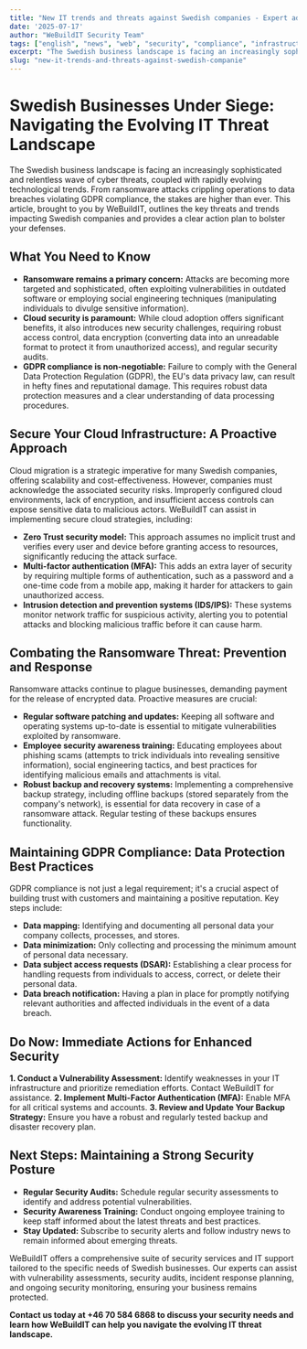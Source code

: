 ```yaml
---
title: "New IT trends and threats against Swedish companies - Expert advice 2025"
date: '2025-07-17'
author: "WeBuildIT Security Team"
tags: ["english", "news", "web", "security", "compliance", "infrastructure"]
excerpt: "The Swedish business landscape is facing an increasingly sophisticated and relentless wave of cyber threats, coupled wit..."
slug: "new-it-trends-and-threats-against-swedish-companie"
---
```

# Swedish Businesses Under Siege: Navigating the Evolving IT Threat Landscape

The Swedish business landscape is facing an increasingly sophisticated and relentless wave of cyber threats, coupled with rapidly evolving technological trends.  From ransomware attacks crippling operations to data breaches violating GDPR compliance, the stakes are higher than ever.  This article, brought to you by WeBuildIT, outlines the key threats and trends impacting Swedish companies and provides a clear action plan to bolster your defenses.

## What You Need to Know

* **Ransomware remains a primary concern:**  Attacks are becoming more targeted and sophisticated, often exploiting vulnerabilities in outdated software or employing social engineering techniques (manipulating individuals to divulge sensitive information).
* **Cloud security is paramount:**  While cloud adoption offers significant benefits, it also introduces new security challenges, requiring robust access control, data encryption (converting data into an unreadable format to protect it from unauthorized access), and regular security audits.
* **GDPR compliance is non-negotiable:**  Failure to comply with the General Data Protection Regulation (GDPR), the EU's data privacy law, can result in hefty fines and reputational damage.  This requires robust data protection measures and a clear understanding of data processing procedures.

## Secure Your Cloud Infrastructure: A Proactive Approach

Cloud migration is a strategic imperative for many Swedish companies, offering scalability and cost-effectiveness. However,  companies must acknowledge the associated security risks.  Improperly configured cloud environments, lack of encryption, and insufficient access controls can expose sensitive data to malicious actors.  WeBuildIT can assist in implementing secure cloud strategies, including:

* **Zero Trust security model:** This approach assumes no implicit trust and verifies every user and device before granting access to resources, significantly reducing the attack surface.
* **Multi-factor authentication (MFA):** This adds an extra layer of security by requiring multiple forms of authentication, such as a password and a one-time code from a mobile app, making it harder for attackers to gain unauthorized access.
* **Intrusion detection and prevention systems (IDS/IPS):** These systems monitor network traffic for suspicious activity, alerting you to potential attacks and blocking malicious traffic before it can cause harm.


##  Combating the Ransomware Threat: Prevention and Response

Ransomware attacks continue to plague businesses, demanding payment for the release of encrypted data.  Proactive measures are crucial:

* **Regular software patching and updates:** Keeping all software and operating systems up-to-date is essential to mitigate vulnerabilities exploited by ransomware.
* **Employee security awareness training:** Educating employees about phishing scams (attempts to trick individuals into revealing sensitive information), social engineering tactics, and best practices for identifying malicious emails and attachments is vital.
* **Robust backup and recovery systems:** Implementing a comprehensive backup strategy, including offline backups (stored separately from the company's network), is essential for data recovery in case of a ransomware attack.  Regular testing of these backups ensures functionality.

## Maintaining GDPR Compliance: Data Protection Best Practices

GDPR compliance is not just a legal requirement; it's a crucial aspect of building trust with customers and maintaining a positive reputation. Key steps include:

* **Data mapping:** Identifying and documenting all personal data your company collects, processes, and stores.
* **Data minimization:** Only collecting and processing the minimum amount of personal data necessary.
* **Data subject access requests (DSAR):** Establishing a clear process for handling requests from individuals to access, correct, or delete their personal data.
* **Data breach notification:** Having a plan in place for promptly notifying relevant authorities and affected individuals in the event of a data breach.


## Do Now: Immediate Actions for Enhanced Security

**1.  Conduct a Vulnerability Assessment:** Identify weaknesses in your IT infrastructure and prioritize remediation efforts.  Contact WeBuildIT for assistance.
**2.  Implement Multi-Factor Authentication (MFA):**  Enable MFA for all critical systems and accounts.
**3.  Review and Update Your Backup Strategy:** Ensure you have a robust and regularly tested backup and disaster recovery plan.


## Next Steps: Maintaining a Strong Security Posture

* **Regular Security Audits:** Schedule regular security assessments to identify and address potential vulnerabilities.
* **Security Awareness Training:** Conduct ongoing employee training to keep staff informed about the latest threats and best practices.
* **Stay Updated:**  Subscribe to security alerts and follow industry news to remain informed about emerging threats.

WeBuildIT offers a comprehensive suite of security services and IT support tailored to the specific needs of Swedish businesses. Our experts can assist with vulnerability assessments, security audits, incident response planning, and ongoing security monitoring, ensuring your business remains protected.

**Contact us today at +46 70 584 6868 to discuss your security needs and learn how WeBuildIT can help you navigate the evolving IT threat landscape.**
